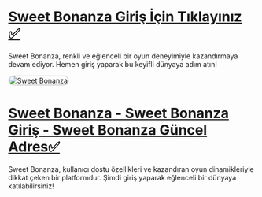 # <a href="https://cutt.ly/be4VB8ES">Sweet Bonanza Giriş İçin Tıklayınız ✅</a>
Sweet Bonanza, renkli ve eğlenceli bir oyun deneyimiyle kazandırmaya devam ediyor. Hemen giriş yaparak bu keyifli dünyaya adım atın!

<a href="https://cutt.ly/be4VB8ES" title="Sweet Bonanza">
    <img src="https://i.ibb.co/Z69Rdzsn/0193fe0d-92d3-7bb0-8bfe-aa440698d364-c29ze-WFs-Lmpw-Zw.jpg" alt="Sweet Bonanza" style="max-width: 100%; border: 2px solid #ddd; border-radius: 10px;">
</a>

# <a href="https://cutt.ly/be4VB8ES">Sweet Bonanza - Sweet Bonanza Giriş - Sweet Bonanza Güncel Adres✅</a>
Sweet Bonanza, kullanıcı dostu özellikleri ve kazandıran oyun dinamikleriyle dikkat çeken bir platformdur. Şimdi giriş yaparak eğlenceli bir dünyaya katılabilirsiniz!
